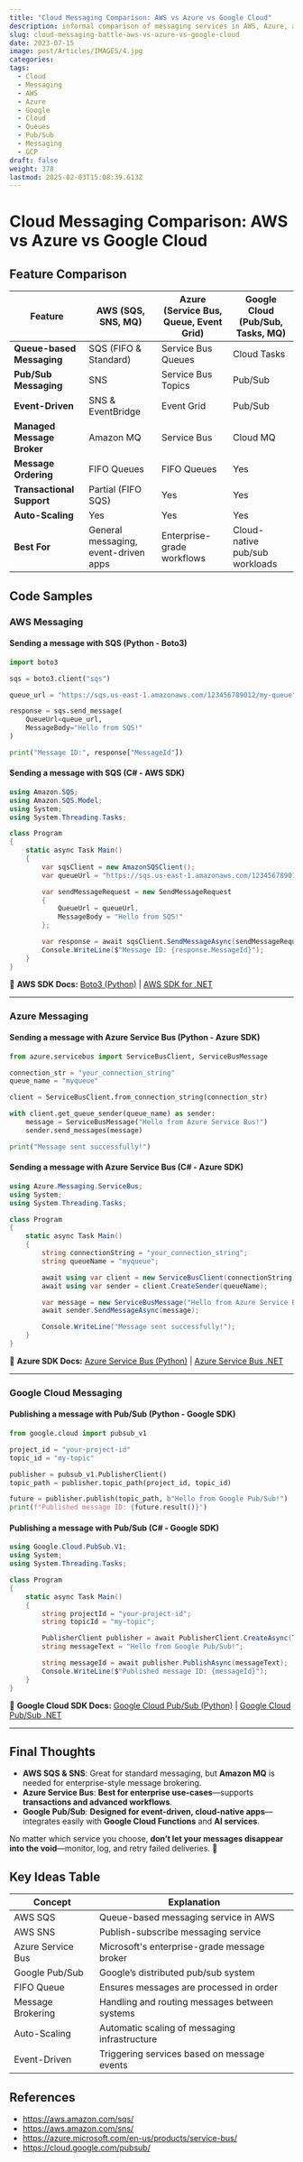 ```yaml
---
title: "Cloud Messaging Comparison: AWS vs Azure vs Google Cloud"
description: informal comparison of messaging services in AWS, Azure, and Google Cloud
slug: cloud-messaging-battle-aws-vs-azure-vs-google-cloud
date: 2023-07-15
image: post/Articles/IMAGES/4.jpg
categories: 
tags:
  - Cloud
  - Messaging
  - AWS
  - Azure
  - Google
  - Cloud
  - Queues
  - Pub/Sub
  - Messaging
  - GCP
draft: false
weight: 378
lastmod: 2025-02-03T15:08:39.613Z
---
```

# Cloud Messaging Comparison: AWS vs Azure vs Google Cloud

<!-- 
## Introduction

Welcome to the **Cloud Messaging Royal Rumble!** 🥊 

We’re diving deep into **message queues, topics, and pub/sub magic** across **AWS, Azure, and Google Cloud**. Whether you’re sending logs, pushing chat messages, or triggering **your very own Skynet**, cloud messaging is the **backbone of modern distributed systems**.

Each cloud provider has its **own favorite way** of handling messaging, and today, we’re **comparing them head-to-head**!
-->

## Feature Comparison

| Feature                    | AWS (SQS, SNS, MQ)                   | Azure (Service Bus, Queue, Event Grid) | Google Cloud (Pub/Sub, Tasks, MQ) |
| -------------------------- | ------------------------------------ | -------------------------------------- | --------------------------------- |
| **Queue-based Messaging**  | SQS (FIFO & Standard)                | Service Bus Queues                     | Cloud Tasks                       |
| **Pub/Sub Messaging**      | SNS                                  | Service Bus Topics                     | Pub/Sub                           |
| **Event-Driven**           | SNS & EventBridge                    | Event Grid                             | Pub/Sub                           |
| **Managed Message Broker** | Amazon MQ                            | Service Bus                            | Cloud MQ                          |
| **Message Ordering**       | FIFO Queues                          | FIFO Queues                            | Yes                               |
| **Transactional Support**  | Partial (FIFO SQS)                   | Yes                                    | Yes                               |
| **Auto-Scaling**           | Yes                                  | Yes                                    | Yes                               |
| **Best For**               | General messaging, event-driven apps | Enterprise-grade workflows             | Cloud-native pub/sub workloads    |

## Code Samples

### AWS Messaging

#### **Sending a message with SQS (Python - Boto3)**

```python
import boto3

sqs = boto3.client("sqs")

queue_url = "https://sqs.us-east-1.amazonaws.com/123456789012/my-queue"

response = sqs.send_message(
    QueueUrl=queue_url,
    MessageBody="Hello from SQS!"
)

print("Message ID:", response["MessageId"])
```

#### **Sending a message with SQS (C# - AWS SDK)**

```csharp
using Amazon.SQS;
using Amazon.SQS.Model;
using System;
using System.Threading.Tasks;

class Program
{
    static async Task Main()
    {
        var sqsClient = new AmazonSQSClient();
        var queueUrl = "https://sqs.us-east-1.amazonaws.com/123456789012/my-queue";

        var sendMessageRequest = new SendMessageRequest
        {
            QueueUrl = queueUrl,
            MessageBody = "Hello from SQS!"
        };

        var response = await sqsClient.SendMessageAsync(sendMessageRequest);
        Console.WriteLine($"Message ID: {response.MessageId}");
    }
}
```

🔗 **AWS SDK Docs:** [Boto3 (Python)](https://boto3.amazonaws.com/v1/documentation/api/latest/index.html) | [AWS SDK for .NET](https://docs.aws.amazon.com/sdk-for-net/)

***

### Azure Messaging

#### **Sending a message with Azure Service Bus (Python - Azure SDK)**

```python
from azure.servicebus import ServiceBusClient, ServiceBusMessage

connection_str = "your_connection_string"
queue_name = "myqueue"

client = ServiceBusClient.from_connection_string(connection_str)

with client.get_queue_sender(queue_name) as sender:
    message = ServiceBusMessage("Hello from Azure Service Bus!")
    sender.send_messages(message)

print("Message sent successfully!")
```

#### **Sending a message with Azure Service Bus (C# - Azure SDK)**

```csharp
using Azure.Messaging.ServiceBus;
using System;
using System.Threading.Tasks;

class Program
{
    static async Task Main()
    {
        string connectionString = "your_connection_string";
        string queueName = "myqueue";

        await using var client = new ServiceBusClient(connectionString);
        await using var sender = client.CreateSender(queueName);

        var message = new ServiceBusMessage("Hello from Azure Service Bus!");
        await sender.SendMessageAsync(message);

        Console.WriteLine("Message sent successfully!");
    }
}
```

🔗 **Azure SDK Docs:** [Azure Service Bus (Python)](https://learn.microsoft.com/en-us/python/api/overview/azure/service-bus) | [Azure Service Bus .NET](https://learn.microsoft.com/en-us/dotnet/api/azure.messaging.servicebus)

***

### Google Cloud Messaging

#### **Publishing a message with Pub/Sub (Python - Google SDK)**

```python
from google.cloud import pubsub_v1

project_id = "your-project-id"
topic_id = "my-topic"

publisher = pubsub_v1.PublisherClient()
topic_path = publisher.topic_path(project_id, topic_id)

future = publisher.publish(topic_path, b"Hello from Google Pub/Sub!")
print(f"Published message ID: {future.result()}")
```

#### **Publishing a message with Pub/Sub (C# - Google SDK)**

```csharp
using Google.Cloud.PubSub.V1;
using System;
using System.Threading.Tasks;

class Program
{
    static async Task Main()
    {
        string projectId = "your-project-id";
        string topicId = "my-topic";

        PublisherClient publisher = await PublisherClient.CreateAsync(TopicName.FromProjectTopic(projectId, topicId));
        string messageText = "Hello from Google Pub/Sub!";

        string messageId = await publisher.PublishAsync(messageText);
        Console.WriteLine($"Published message ID: {messageId}");
    }
}
```

🔗 **Google Cloud SDK Docs:** [Google Cloud Pub/Sub (Python)](https://cloud.google.com/python/docs/reference/pubsub/latest) | [Google Cloud Pub/Sub .NET](https://cloud.google.com/dotnet/docs/reference/pubsub/latest)

***

## Final Thoughts

* **AWS SQS & SNS**: Great for standard messaging, but **Amazon MQ** is needed for enterprise-style message brokering.
* **Azure Service Bus**: **Best for enterprise use-cases**—supports **transactions and advanced workflows**.
* **Google Pub/Sub**: **Designed for event-driven, cloud-native apps**—integrates easily with **Google Cloud Functions** and **AI services**.

No matter which service you choose, **don’t let your messages disappear into the void**—monitor, log, and retry failed deliveries. 🚀

## Key Ideas Table

| Concept           | Explanation                                   |
| ----------------- | --------------------------------------------- |
| AWS SQS           | Queue-based messaging service in AWS          |
| AWS SNS           | Publish-subscribe messaging service           |
| Azure Service Bus | Microsoft's enterprise-grade message broker   |
| Google Pub/Sub    | Google’s distributed pub/sub system           |
| FIFO Queue        | Ensures messages are processed in order       |
| Message Brokering | Handling and routing messages between systems |
| Auto-Scaling      | Automatic scaling of messaging infrastructure |
| Event-Driven      | Triggering services based on message events   |

## References

* https://aws.amazon.com/sqs/
* https://aws.amazon.com/sns/
* https://azure.microsoft.com/en-us/products/service-bus/
* https://cloud.google.com/pubsub/
